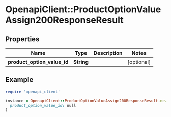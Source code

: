 # OpenapiClient::ProductOptionValueAssign200ResponseResult

## Properties

| Name | Type | Description | Notes |
| ---- | ---- | ----------- | ----- |
| **product_option_value_id** | **String** |  | [optional] |

## Example

```ruby
require 'openapi_client'

instance = OpenapiClient::ProductOptionValueAssign200ResponseResult.new(
  product_option_value_id: null
)
```

